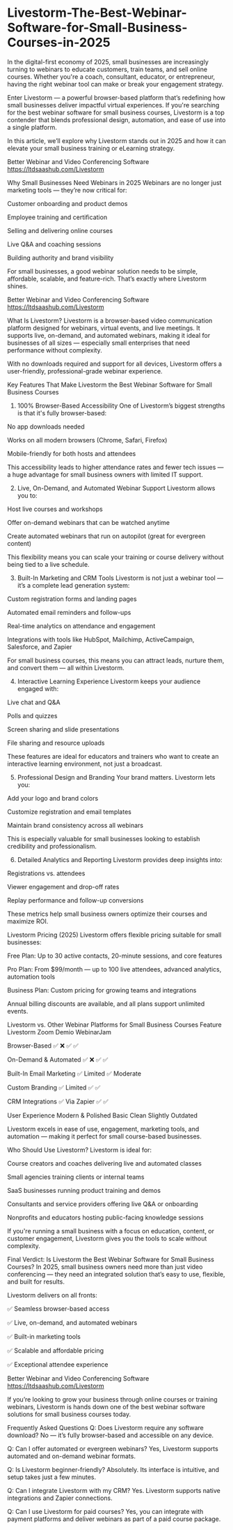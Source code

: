 # Livestorm-The-Best-Webinar-Software-for-Small-Business-Courses-in-2025


In the digital-first economy of 2025, small businesses are increasingly turning to webinars to educate customers, train teams, and sell online courses. Whether you're a coach, consultant, educator, or entrepreneur, having the right webinar tool can make or break your engagement strategy.

Enter Livestorm — a powerful browser-based platform that’s redefining how small businesses deliver impactful virtual experiences. If you're searching for the best webinar software for small business courses, Livestorm is a top contender that blends professional design, automation, and ease of use into a single platform.

In this article, we’ll explore why Livestorm stands out in 2025 and how it can elevate your small business training or eLearning strategy.

Better Webinar and Video Conferencing Software https://ltdsaashub.com/Livestorm

Why Small Businesses Need Webinars in 2025
Webinars are no longer just marketing tools — they’re now critical for:

Customer onboarding and product demos

Employee training and certification

Selling and delivering online courses

Live Q&A and coaching sessions

Building authority and brand visibility

For small businesses, a good webinar solution needs to be simple, affordable, scalable, and feature-rich. That’s exactly where Livestorm shines.

Better Webinar and Video Conferencing Software https://ltdsaashub.com/Livestorm

What Is Livestorm?
Livestorm is a browser-based video communication platform designed for webinars, virtual events, and live meetings. It supports live, on-demand, and automated webinars, making it ideal for businesses of all sizes — especially small enterprises that need performance without complexity.

With no downloads required and support for all devices, Livestorm offers a user-friendly, professional-grade webinar experience.

Key Features That Make Livestorm the Best Webinar Software for Small Business Courses
1. 100% Browser-Based Accessibility
One of Livestorm’s biggest strengths is that it's fully browser-based:

No app downloads needed

Works on all modern browsers (Chrome, Safari, Firefox)

Mobile-friendly for both hosts and attendees

This accessibility leads to higher attendance rates and fewer tech issues — a huge advantage for small business owners with limited IT support.

2. Live, On-Demand, and Automated Webinar Support
Livestorm allows you to:

Host live courses and workshops

Offer on-demand webinars that can be watched anytime

Create automated webinars that run on autopilot (great for evergreen content)

This flexibility means you can scale your training or course delivery without being tied to a live schedule.

3. Built-In Marketing and CRM Tools
Livestorm is not just a webinar tool — it’s a complete lead generation system:

Custom registration forms and landing pages

Automated email reminders and follow-ups

Real-time analytics on attendance and engagement

Integrations with tools like HubSpot, Mailchimp, ActiveCampaign, Salesforce, and Zapier

For small business courses, this means you can attract leads, nurture them, and convert them — all within Livestorm.

4. Interactive Learning Experience
Livestorm keeps your audience engaged with:

Live chat and Q&A

Polls and quizzes

Screen sharing and slide presentations

File sharing and resource uploads

These features are ideal for educators and trainers who want to create an interactive learning environment, not just a broadcast.

5. Professional Design and Branding
Your brand matters. Livestorm lets you:

Add your logo and brand colors

Customize registration and email templates

Maintain brand consistency across all webinars

This is especially valuable for small businesses looking to establish credibility and professionalism.

6. Detailed Analytics and Reporting
Livestorm provides deep insights into:

Registrations vs. attendees

Viewer engagement and drop-off rates

Replay performance and follow-up conversions

These metrics help small business owners optimize their courses and maximize ROI.



Livestorm Pricing (2025)
Livestorm offers flexible pricing suitable for small businesses:

Free Plan: Up to 30 active contacts, 20-minute sessions, and core features

Pro Plan: From $99/month — up to 100 live attendees, advanced analytics, automation tools

Business Plan: Custom pricing for growing teams and integrations

Annual billing discounts are available, and all plans support unlimited events.

Livestorm vs. Other Webinar Platforms for Small Business Courses
Feature	Livestorm	Zoom	Demio	WebinarJam

Browser-Based	✅	❌	✅	✅

On-Demand & Automated	✅	❌	✅	✅

Built-In Email Marketing	✅	Limited	✅	Moderate

Custom Branding	✅	Limited	✅	✅

CRM Integrations	✅	Via Zapier	✅	✅



User Experience	Modern & Polished	Basic	Clean	Slightly Outdated

Livestorm excels in ease of use, engagement, marketing tools, and automation — making it perfect for small course-based businesses.

Who Should Use Livestorm?
Livestorm is ideal for:

Course creators and coaches delivering live and automated classes

Small agencies training clients or internal teams

SaaS businesses running product training and demos

Consultants and service providers offering live Q&A or onboarding

Nonprofits and educators hosting public-facing knowledge sessions

If you're running a small business with a focus on education, content, or customer engagement, Livestorm gives you the tools to scale without complexity.

Final Verdict: Is Livestorm the Best Webinar Software for Small Business Courses?
In 2025, small business owners need more than just video conferencing — they need an integrated solution that’s easy to use, flexible, and built for results.


Livestorm delivers on all fronts:

✅ Seamless browser-based access

✅ Live, on-demand, and automated webinars

✅ Built-in marketing tools

✅ Scalable and affordable pricing

✅ Exceptional attendee experience

Better Webinar and Video Conferencing Software https://ltdsaashub.com/Livestorm

If you’re looking to grow your business through online courses or training webinars, Livestorm is hands down one of the best webinar software solutions for small business courses today.

Frequently Asked Questions
Q: Does Livestorm require any software download?
No — it’s fully browser-based and accessible on any device.

Q: Can I offer automated or evergreen webinars?
Yes, Livestorm supports automated and on-demand webinar formats.

Q: Is Livestorm beginner-friendly?
Absolutely. Its interface is intuitive, and setup takes just a few minutes.

Q: Can I integrate Livestorm with my CRM?
Yes. Livestorm supports native integrations and Zapier connections.

Q: Can I use Livestorm for paid courses?
Yes, you can integrate with payment platforms and deliver webinars as part of a paid course package.

